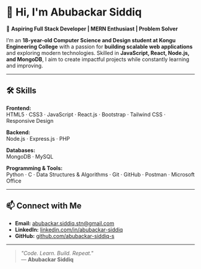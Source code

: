 # 👋 Hi, I'm Abubackar Siddiq  

🚀 **Aspiring Full Stack Developer | MERN Enthusiast | Problem Solver**  

I’m an **18-year-old Computer Science and Design student at Kongu Engineering College** with a passion for **building scalable web applications** and exploring modern technologies. Skilled in **JavaScript, React, Node.js, and MongoDB**, I aim to create impactful projects while constantly learning and improving.  

---

## 🛠 Skills 

**Frontend:**  
HTML5 · CSS3 · JavaScript · React.js · Bootstrap · Tailwind CSS · Responsive Design  

**Backend:**  
Node.js · Express.js · PHP  

**Databases:**  
MongoDB · MySQL  

**Programming & Tools:**  
Python · C · Data Structures & Algorithms · Git · GitHub · Postman · Microsoft Office  

---

## 📫 Connect with Me  
- **Email:** [abubackar.siddiq.stn@gmail.com](abubackar.siddiq.stn@gmail.com)  
- **LinkedIn:** [linkedin.com/in/abubackar-siddiq](www.linkedin.com/in/abubackar-siddiq)  
- **GitHub:** [github.com/abubackar-siddiq-s](https://github.com/abubackar-siddiq-s)

---

> _"Code. Learn. Build. Repeat."_  
— **Abubackar Siddiq**
